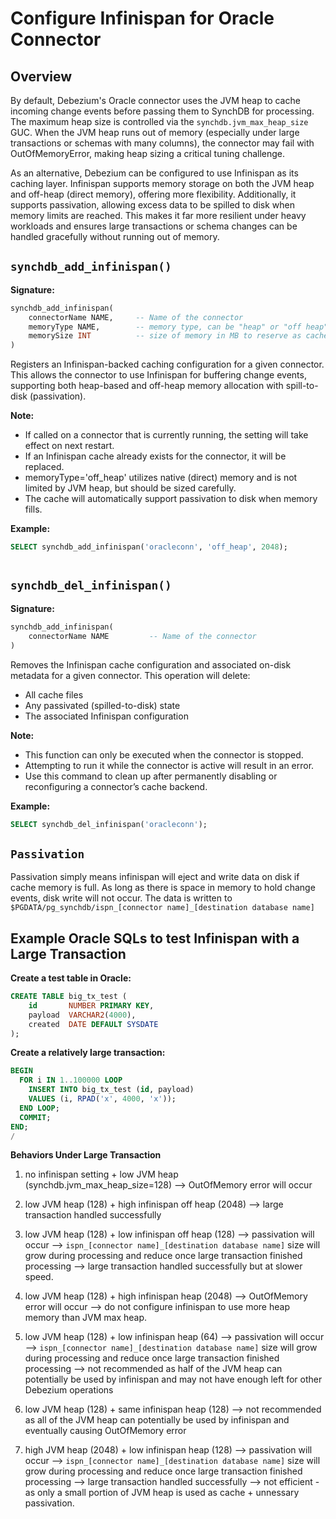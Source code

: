 # Configure Infinispan for Oracle Connector

## **Overview**

By default, Debezium's Oracle connector uses the JVM heap to cache incoming change events before passing them to SynchDB for processing. The maximum heap size is controlled via the `synchdb.jvm_max_heap_size` GUC. When the JVM heap runs out of memory (especially under large transactions or schemas with many columns), the connector may fail with OutOfMemoryError, making heap sizing a critical tuning challenge.

As an alternative, Debezium can be configured to use Infinispan as its caching layer. Infinispan supports memory storage on both the JVM heap and off-heap (direct memory), offering more flexibility. Additionally, it supports passivation, allowing excess data to be spilled to disk when memory limits are reached. This makes it far more resilient under heavy workloads and ensures large transactions or schema changes can be handled gracefully without running out of memory.

## **`synchdb_add_infinispan()`**

**Signature:**

```sql
synchdb_add_infinispan(
    connectorName NAME,     -- Name of the connector
    memoryType NAME,        -- memory type, can be "heap" or "off heap"
    memorySize INT          -- size of memory in MB to reserve as cache
)
```

Registers an Infinispan-backed caching configuration for a given connector. This allows the connector to use Infinispan for buffering change events, supporting both heap-based and off-heap memory allocation with spill-to-disk (passivation).

**Note:**

- If called on a connector that is currently running, the setting will take effect on next restart.
- If an Infinispan cache already exists for the connector, it will be replaced.
- memoryType='off_heap' utilizes native (direct) memory and is not limited by JVM heap, but should be sized carefully.
- The cache will automatically support passivation to disk when memory fills.

**Example:**
``` sql
SELECT synchdb_add_infinispan('oracleconn', 'off_heap', 2048);



```

## **`synchdb_del_infinispan()`**

**Signature:**

```sql
synchdb_add_infinispan(
    connectorName NAME         -- Name of the connector
)
```

Removes the Infinispan cache configuration and associated on-disk metadata for a given connector. This operation will delete:

- All cache files
- Any passivated (spilled-to-disk) state
- The associated Infinispan configuration

**Note:**

- This function can only be executed when the connector is stopped.
- Attempting to run it while the connector is active will result in an error.
- Use this command to clean up after permanently disabling or reconfiguring a connector’s cache backend.

**Example:**
``` sql
SELECT synchdb_del_infinispan('oracleconn');

```

## **`Passivation`**

Passivation simply means infinispan will eject and write data on disk if cache memory is full. As long as there is space in memory to hold change events, disk write will not occur. The data is written to `$PGDATA/pg_synchdb/ispn_[connector name]_[destination database name]`


## **Example Oracle SQLs to test Infinispan with a Large Transaction**

**Create a test table in Oracle:**
```sql
CREATE TABLE big_tx_test (
    id       NUMBER PRIMARY KEY,
    payload  VARCHAR2(4000),
    created  DATE DEFAULT SYSDATE
);

```

**Create a relatively large transaction:**
```sql
BEGIN
  FOR i IN 1..100000 LOOP
    INSERT INTO big_tx_test (id, payload)
    VALUES (i, RPAD('x', 4000, 'x'));
  END LOOP;
  COMMIT;
END;
/

```

**Behaviors Under Large Transaction**

1. no infinispan setting + low JVM heap (synchdb.jvm_max_heap_size=128)
--> OutOfMemory error will occur

2. low JVM heap (128) + high infinispan off heap (2048)
--> large transaction handled successfully

3. low JVM heap (128) + low infinispan off heap (128)
--> passivation will occur
--> `ispn_[connector name]_[destination database name]` size will grow during processing and reduce once large transaction finished processing
--> large transaction handled successfully but at slower speed.

4. low JVM heap (128) + high infinispan heap (2048)
--> OutOfMemory error will occur
--> do not configure infinispan to use more heap memory than JVM max heap.

5. low JVM heap (128) + low infinispan heap (64)
--> passivation will occur
--> `ispn_[connector name]_[destination database name]` size will grow during processing and reduce once large transaction finished processing
--> not recommended as half of the JVM heap can potentially be used by infinispan and may not have enough left for other Debezium operations

6. low JVM heap (128) + same infinispan heap (128)
--> not recommended as all of the JVM heap can potentially be used by infinispan and eventually causing OutOfMemory error

7. high JVM heap (2048) + low infinispan heap (128)
--> passivation will occur
--> `ispn_[connector name]_[destination database name]` size will grow during processing and reduce once large transaction finished processing
--> large transaction handled successfully
--> not efficient - as only a small portion of JVM heap is used as cache + unnessary passivation.